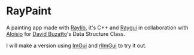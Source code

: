 # RayPaint
A painting app made with [Raylib](https://www.raylib.com/), it's C++ and [Raygui](https://github.com/raysan5/raygui) in collaboration with [Aloísio](https://github.com/laosioor) for [David Buzatto](https://github.com/davidbuzatto)'s Data Structure Class.  

I will make a version using [ImGui](https://github.com/ocornut/imgui?tab=readme-ov-file) and [rlImGui](https://github.com/raylib-extras/rlImGui) to try it out.
